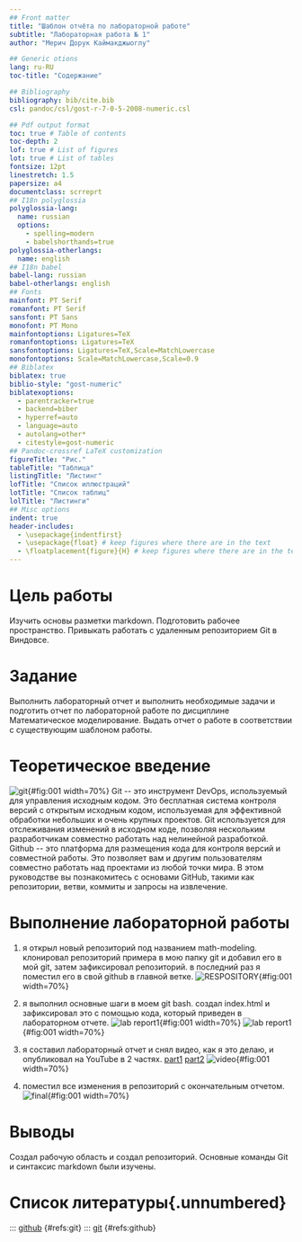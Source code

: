 ```yaml
---
## Front matter
title: "Шаблон отчёта по лабораторной работе"
subtitle: "Лабораторная работа № 1"
author: "Мерич Дорук Каймакджыоглу"

## Generic otions
lang: ru-RU
toc-title: "Содержание"

## Bibliography
bibliography: bib/cite.bib
csl: pandoc/csl/gost-r-7-0-5-2008-numeric.csl

## Pdf output format
toc: true # Table of contents
toc-depth: 2
lof: true # List of figures
lot: true # List of tables
fontsize: 12pt
linestretch: 1.5
papersize: a4
documentclass: scrreprt
## I18n polyglossia
polyglossia-lang:
  name: russian
  options:
	- spelling=modern
	- babelshorthands=true
polyglossia-otherlangs:
  name: english
## I18n babel
babel-lang: russian
babel-otherlangs: english
## Fonts
mainfont: PT Serif
romanfont: PT Serif
sansfont: PT Sans
monofont: PT Mono
mainfontoptions: Ligatures=TeX
romanfontoptions: Ligatures=TeX
sansfontoptions: Ligatures=TeX,Scale=MatchLowercase
monofontoptions: Scale=MatchLowercase,Scale=0.9
## Biblatex
biblatex: true
biblio-style: "gost-numeric"
biblatexoptions:
  - parentracker=true
  - backend=biber
  - hyperref=auto
  - language=auto
  - autolang=other*
  - citestyle=gost-numeric
## Pandoc-crossref LaTeX customization
figureTitle: "Рис."
tableTitle: "Таблица"
listingTitle: "Листинг"
lofTitle: "Список иллюстраций"
lotTitle: "Список таблиц"
lolTitle: "Листинги"
## Misc options
indent: true
header-includes:
  - \usepackage{indentfirst}
  - \usepackage{float} # keep figures where there are in the text
  - \floatplacement{figure}{H} # keep figures where there are in the text
---
```


# Цель работы
Изучить основы разметки markdown. Подготовить рабочее пространство. Привыкать работать с удаленным репозиторием Git в Виндовсе.


# Задание
Выполнить лабораторный отчет и выполнить необходимые задачи и подготить отчет по лабораторной работе по дисциплине Математическое моделирование.
Выдать отчет о работе в соответствии с существующим шаблоном работы.


# Теоретическое введение
![git](https://github.com/dorukme123/math-modelling/tree/main/labs/lab01/report/report/image/git.png){#fig:001 width=70%}
Git -- это инструмент DevOps, используемый для управления исходным кодом. Это бесплатная система контроля версий с открытым исходным кодом, используемая для эффективной обработки небольших и очень крупных проектов. Git используется для отслеживания изменений в исходном коде, позволяя нескольким разработчикам совместно работать над нелинейной разработкой.
Github -- это платформа для размещения кода для контроля версий и совместной работы. Это позволяет вам и другим пользователям совместно работать над проектами из любой точки мира. В этом руководстве вы познакомитесь с основами GitHub, такими как репозитории, ветви, коммиты и запросы на извлечение.


# Выполнение лабораторной работы

1. я открыл новый репозиторий под названием math-modeling. клонировал репозиторий примера в мою папку git и добавил его в мой git, затем зафиксировал репозиторий. в последний раз я поместил его в свой github в главной ветке.
![RESPOSITORY](https://github.com/dorukme123/math-modelling/tree/main/labs/lab01/report/report/image/1.jpg){#fig:001 width=70%}

2. я выполнил основные шаги в моем git bash. создал index.html и зафиксировал это с помощью кода, который приведен в лабораторном отчете.
![lab report1](https://github.com/dorukme123/math-modelling/tree/main/labs/lab01/report/report/image/1.2.jpg){#fig:001 width=70%}
![lab report1](https://github.com/dorukme123/math-modelling/tree/main/labs/lab01/report/report/image/1.2code.jpg){#fig:001 width=70%}

3. я составил лабораторный отчет и снял видео, как я это делаю, и опубликовал на YouTube в 2 частях.
[part1](https://youtu.be/gfyv3sH8NGs)
[part2](https://youtu.be/U3f0F7_YXPM)
![video](https://github.com/dorukme123/math-modelling/tree/main/labs/lab01/report/report/image/video.jpg){#fig:001 width=70%}

4. поместил все изменения в репозиторий с окончательным отчетом.
![final](https://github.com/dorukme123/math-modelling/tree/main/labs/lab01/report/report/image/push.jpg){#fig:001 width=70%}

# Выводы

Создал рабочую область и создал репозиторий. Основные команды Git и синтаксис markdown были изучены.

# Список литературы{.unnumbered}

::: [github](https://github.com) {#refs:git}
::: [git](https://git-scm.com) {#refs:github}
